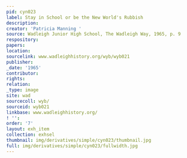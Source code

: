 ```yaml
---
pid: cyn023
label: Stay in School or be the New World's Rubbish
description:
creator: 'Patricia Manning '
source: Wadleigh Junior High School, The Wadleigh Way, 1965, p. 9
respository:
papers:
location:
sourcelink: www.wadleighhistory.org/wyb/wyb021
publisher:
_date: '1965'
contributor:
rights:
relation:
_type: image
site: wad
sourcecoll: wyb/
sourceid: wyb021
linkbase: www.wadleighhistory.org/
! '':
order: '7'
layout: exh_item
collection: exhsel
thumbnail: img/derivatives/simple/cyn023/thumbnail.jpg
full: img/derivatives/simple/cyn023/fullwidth.jpg
---
```

